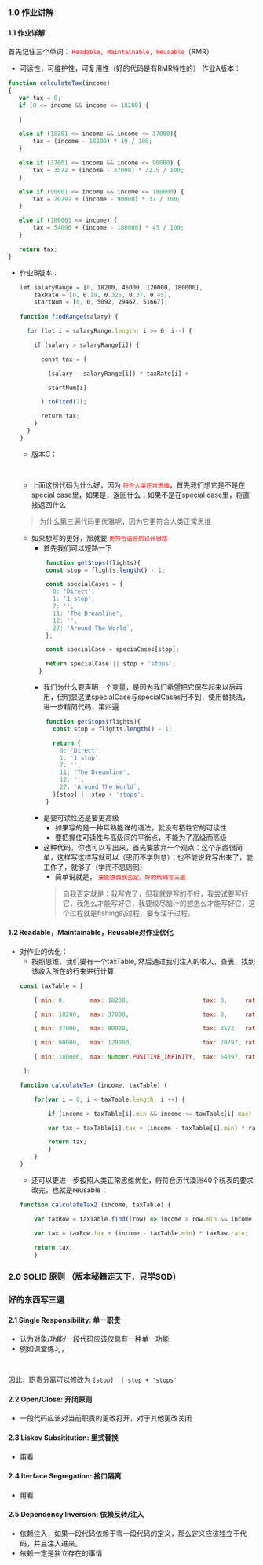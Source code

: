 ### 1.0 作业讲解
#### 1.1 作业详解
   首先记住三个单词：<font color=red> `Readable, Maintainable, Reusable`</font>（RMR）
  -  可读性，可维护性，可复用性（好的代码是有RMR特性的）
 作业A版本：
 ```js
function calculateTax(income)
{
    var tax = 0;
    if (0 <= income && income <= 18200) {
    
    }

    else if (18201 <= income && income <= 37000){
        tax = (income - 18200) * 19 / 100;
    }

    else if (37001 <= income && income <= 90000) {
        tax = 3572 + (income - 37000) * 32.5 / 100;    
    }

    else if (90001 <= income && income <= 180000) {
        tax = 20797 + (income - 90000) * 37 / 100;
    }

    else if (180001 <= income) {
        tax = 54096 + (income - 180000) * 45 / 100;
    }

    return tax;
}
```
- 作业B版本：
    ```js
    let salaryRange = [0, 18200, 45000, 120000, 180000],
		taxRate = [0, 0.19, 0.325, 0.37, 0.45],
		startNum = [0, 0, 5092, 29467, 51667];
		    
	function findRange(salary) {
	
	  for (let i = salaryRange.length; i >= 0; i--) {
	
	    if (salary > salaryRange[i]) {
	
	      const tax = (
	
	        (salary - salaryRange[i]) * taxRate[i] +
	
	        startNum[i]
	
	      ).toFixed(2);
	
	      return tax;
	    }
	  }
	}
    ``` 
    - 版本C：
    ```js
       
    ```
    - 上面这份代码为什么好，因为<font color=red> `符合人类正常思维`</font>，首先我们想它是不是在special case里，如果是，返回什么；如果不是在special case里，将直接返回什么
    > 为什么第三遍代码更优雅呢，因为它更符合人类正常思维 
    - 如果想写的更好，那就要<font color=red> `更符合语言的设计思路`</font>
      - 首先我们可以短路一下
      ```js
          function getStops(flights){
          const stop = flights.length() - 1;

          const specialCases = {
            0: 'Direct',
            1: '1 stop',
            7: '',
            11: 'The Dreamline',
            12: '',
            27: 'Around The World`,
          };

          const specialCase = speciaCases[stop]; 

          return specialCase || stop + 'stops';
        }
      ``` 
      - 我们为什么要声明一个变量，是因为我们希望把它保存起来以后再用，但明显这里specialCase与specialCases用不到，使用替换法，进一步精简代码，第四遍
      ```js
          function getStops(flights){
            const stop = flights.length() - 1;

            return {
              0: 'Direct',
              1: '1 stop',
              7: '',
              11: 'The Dreamline',
              12: '',
              27: 'Around The World`,
            }[stop] || stop + 'stops';
          }
      ``` 
      - 是要可读性还是要更高级
        - 如果写的是一种耳熟能详的语法，就没有牺牲它的可读性
        - 要把握住可读性与高级间的平衡点，不能为了高级而高级
      - 这种代码，你也可以写出来，首先要放弃一个观点：这个东西很简单，这样写这样写就可以（思而不学则怠）；也不能说我写出来了，能工作了，就够了（学而不思则罔）
        - 简单说就是，<font color=red> `要能够自我否定，好的代码写三遍`</font>
        > 自我否定就是：我写完了，但我就是写的不好，我尝试要写好它，我怎么才能写好它，我要绞尽脑汁的想怎么才能写好它，这个过程就是fishing的过程，要专注于过程。
#### 1.2 Readable，Maintainable，Reusable对作业优化
  - 对作业的优化：
    - 按照思维，我们要有一个taxTable, 然后通过我们注入的收入，查表，找到该收入所在的行来进行计算
    ```js
	const taxTable = [
	
	    { min: 0,       max: 18200,                     tax: 0,     rate: 0    },
	
	    { min: 18200,   max: 37000,                     tax: 0,     rate: 0.19 },
	
	    { min: 37000,   max: 90000,                     tax: 3572,  rate: 0.325},
	
	    { min: 90000,   max: 120000,                    tax: 20797, rate: 0.37 },
	
	    { min: 180000,  max: Number.POSITIVE_INFINITY,  tax: 54097, rate: 0.45 }
	
	 ];
	
	function calculateTax (income, taxTable) {
	
	    for(var i = 0; i < taxTable.length; i ++) {
	
	        if (income > taxTable[i].min && income <= taxTable[i].max) {
	
	        var tax = taxTable[i].tax + (income - taxTable[i].min) * rate;
	
	        return tax;
	        }
	    }
	}
    ```
    - 还可以更进一步按照人类正常思维优化，将符合历代澳洲40个税表的要求改完，也就是reusable：
    ```js
	function calculateTax2 (income, taxTable) {
	
	    var taxRow = taxTable.find((row) => income > row.min && income <= row.max)
	
	    var tax = taxRow.tax + (income - taxTable.min) * taxRaw.rate;
	    
	    return tax;
	    }
    ```

### 2.0 SOLID 原则 （版本秘籍走天下，只学SOD）
### 好的东西写三遍
#### 2.1 Single Responsibility: 单一职责
  -  认为对象/功能/一段代码应该仅具有一种单一功能
  -  例如课堂练习，
  ```js
    
  ```
  因此，职责分离可以修改为
  `[stop] || stop + 'stops'`  
#### 2.2 Open/Close: 开闭原则
  -  一段代码应该对当前职责的更改打开，对于其他更改关闭

#### 2.3 Liskov Subsititution: 里式替换
  -  甭看
  
#### 2.4 Iterface Segregation: 接口隔离
  -  甭看
  
#### 2.5 Dependency Inversion: 依赖反转/注入
  -  依赖注入，如果一段代码依赖于零一段代码的定义，那么定义应该独立于代码，并且注入进来。
  -  依赖一定是独立存在的事情





